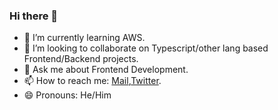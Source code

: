### Hi there 👋

<!-- - 🔭 I’m currently working on Dev [challenges](https://devchallenges.io). -->

- 🌱 I’m currently learning AWS.
- 👯 I’m looking to collaborate on Typescript/other lang based Frontend/Backend projects.
- 💬 Ask me about Frontend Development.
- 📫 How to reach me: [Mail](mailto:broken.vagrant@gmail.com),[Twitter](https://twitter.com/broken_vagrant).
- 😄 Pronouns: He/Him

<!--
Here are some ideas to get you started:

- 🔭 I’m currently working on ...
- 🌱 I’m currently learning ...
- 👯 I’m looking to collaborate on ...
- 🤔 I’m looking for help with ...
- 💬 Ask me about ...
- 📫 How to reach me: ...
- 😄 Pronouns: ...
- ⚡ Fun fact: ...
-->
